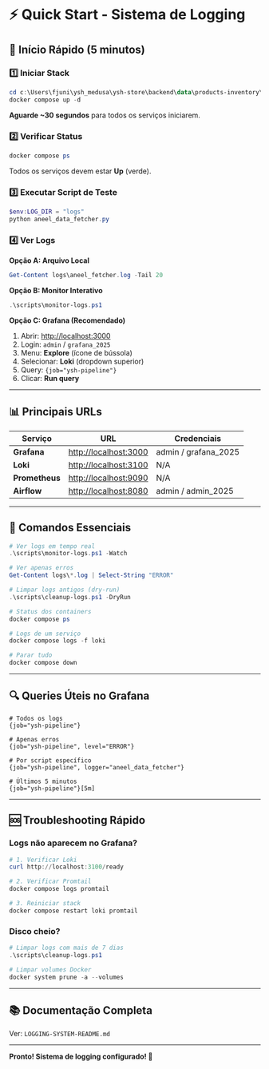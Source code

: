 # ⚡ Quick Start - Sistema de Logging

## 🚀 Início Rápido (5 minutos)

### 1️⃣ Iniciar Stack

```powershell
cd c:\Users\fjuni\ysh_medusa\ysh-store\backend\data\products-inventory\data-pipeline
docker compose up -d
```

**Aguarde ~30 segundos** para todos os serviços iniciarem.

### 2️⃣ Verificar Status

```powershell
docker compose ps
```

Todos os serviços devem estar **Up** (verde).

### 3️⃣ Executar Script de Teste

```powershell
$env:LOG_DIR = "logs"
python aneel_data_fetcher.py
```

### 4️⃣ Ver Logs

**Opção A: Arquivo Local**

```powershell
Get-Content logs\aneel_fetcher.log -Tail 20
```

**Opção B: Monitor Interativo**

```powershell
.\scripts\monitor-logs.ps1
```

**Opção C: Grafana (Recomendado)**

1. Abrir: <http://localhost:3000>
2. Login: `admin` / `grafana_2025`
3. Menu: **Explore** (ícone de bússola)
4. Selecionar: **Loki** (dropdown superior)
5. Query: `{job="ysh-pipeline"}`
6. Clicar: **Run query**

---

## 📊 Principais URLs

| Serviço | URL | Credenciais |
|---------|-----|-------------|
| **Grafana** | <http://localhost:3000> | admin / grafana_2025 |
| **Loki** | <http://localhost:3100> | N/A |
| **Prometheus** | <http://localhost:9090> | N/A |
| **Airflow** | <http://localhost:8080> | admin / admin_2025 |

---

## 🎯 Comandos Essenciais

```powershell
# Ver logs em tempo real
.\scripts\monitor-logs.ps1 -Watch

# Ver apenas erros
Get-Content logs\*.log | Select-String "ERROR"

# Limpar logs antigos (dry-run)
.\scripts\cleanup-logs.ps1 -DryRun

# Status dos containers
docker compose ps

# Logs de um serviço
docker compose logs -f loki

# Parar tudo
docker compose down
```

---

## 🔍 Queries Úteis no Grafana

```logql
# Todos os logs
{job="ysh-pipeline"}

# Apenas erros
{job="ysh-pipeline", level="ERROR"}

# Por script específico
{job="ysh-pipeline", logger="aneel_data_fetcher"}

# Últimos 5 minutos
{job="ysh-pipeline"}[5m]
```

---

## 🆘 Troubleshooting Rápido

### Logs não aparecem no Grafana?

```powershell
# 1. Verificar Loki
curl http://localhost:3100/ready

# 2. Verificar Promtail
docker compose logs promtail

# 3. Reiniciar stack
docker compose restart loki promtail
```

### Disco cheio?

```powershell
# Limpar logs com mais de 7 dias
.\scripts\cleanup-logs.ps1

# Limpar volumes Docker
docker system prune -a --volumes
```

---

## 📚 Documentação Completa

Ver: `LOGGING-SYSTEM-README.md`

---

**Pronto! Sistema de logging configurado! 🎉**
